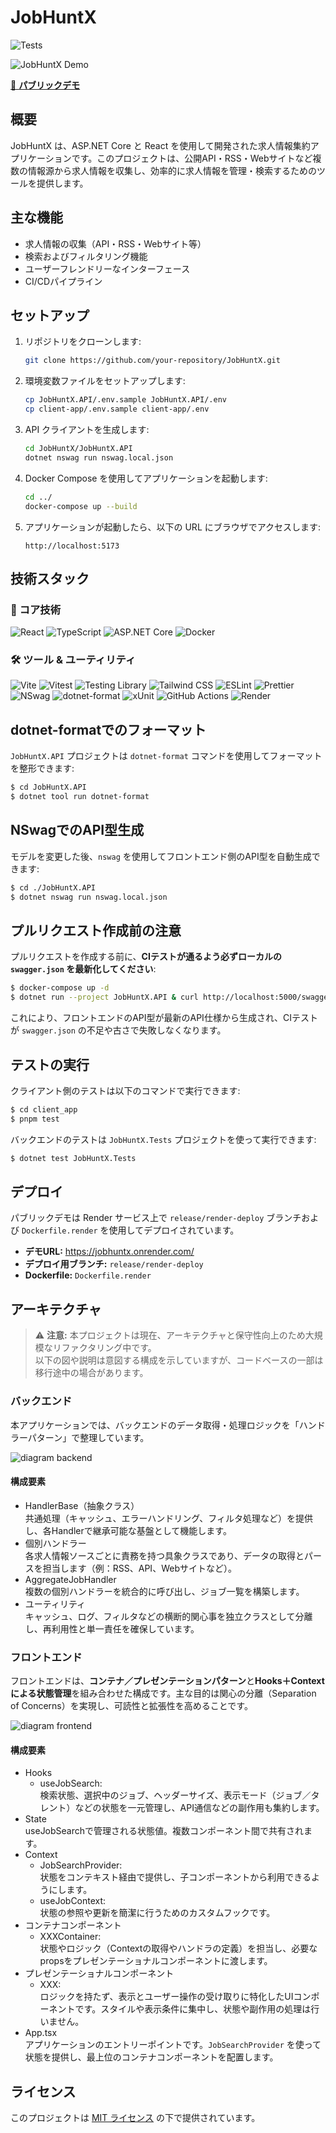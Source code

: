# JobHuntX

![Tests](https://github.com/ryotaro-tanaka/JobHuntX/actions/workflows/ci.yml/badge.svg)

![JobHuntX Demo](docs/demo.gif)

[🚀 **パブリックデモ**](https://jobhuntx.onrender.com/)

## 概要
JobHuntX は、ASP.NET Core と React を使用して開発された求人情報集約アプリケーションです。このプロジェクトは、公開API・RSS・Webサイトなど複数の情報源から求人情報を収集し、効率的に求人情報を管理・検索するためのツールを提供します。

## 主な機能
- 求人情報の収集（API・RSS・Webサイト等）
- 検索およびフィルタリング機能
- ユーザーフレンドリーなインターフェース
- CI/CDパイプライン

## セットアップ
1. リポジトリをクローンします:
    ```bash
    git clone https://github.com/your-repository/JobHuntX.git
    ```
1. 環境変数ファイルをセットアップします:
    ```bash
    cp JobHuntX.API/.env.sample JobHuntX.API/.env
    cp client-app/.env.sample client-app/.env
    ```
1. API クライアントを生成します:
    ```bash
    cd JobHuntX/JobHuntX.API
    dotnet nswag run nswag.local.json
    ```
1. Docker Compose を使用してアプリケーションを起動します:
    ```bash
    cd ../
    docker-compose up --build
    ```
1. アプリケーションが起動したら、以下の URL にブラウザでアクセスします:
    ```
    http://localhost:5173
    ```

## 技術スタック

### 🧱 コア技術

![React](https://img.shields.io/badge/React--blue?logo=react&logoColor=white)
![TypeScript](https://img.shields.io/badge/TypeScript--blue?logo=typescript&logoColor=white)
![ASP.NET Core](https://img.shields.io/badge/ASP.NET%20Core--blue?logo=dotnet&logoColor=white)
![Docker](https://img.shields.io/badge/Docker--blue?logo=docker&logoColor=white)

### 🛠️ ツール & ユーティリティ

![Vite](https://img.shields.io/badge/Vite--blue?logo=vite&logoColor=white)
![Vitest](https://img.shields.io/badge/Vitest--blue?logo=vitest&logoColor=white)
![Testing Library](https://img.shields.io/badge/Testing%20Library--blue?logo=testinglibrary&logoColor=white)
![Tailwind CSS](https://img.shields.io/badge/Tailwind%20CSS--blue?logo=tailwindcss&logoColor=white)
![ESLint](https://img.shields.io/badge/ESLint--blue?logo=eslint&logoColor=white)
![Prettier](https://img.shields.io/badge/Prettier--blue?logo=prettier&logoColor=white)
![NSwag](https://img.shields.io/badge/NSwag--blue?logo=openapiinitiative&logoColor=white)
![dotnet-format](https://img.shields.io/badge/dotnet%20format--blue?logo=dotnet&logoColor=white)
![xUnit](https://img.shields.io/badge/xUnit--blue?logo=.net&logoColor=white)
![GitHub Actions](https://img.shields.io/badge/GitHub%20Actions--blue?logo=githubactions&logoColor=white)
![Render](https://img.shields.io/badge/Render--blue?logo=render&logoColor=white)

## dotnet-formatでのフォーマット

`JobHuntX.API` プロジェクトは `dotnet-format` コマンドを使用してフォーマットを整形できます:

```bash
$ cd JobHuntX.API
$ dotnet tool run dotnet-format
```

## NSwagでのAPI型生成

モデルを変更した後、`nswag` を使用してフロントエンド側のAPI型を自動生成できます:

```bash
$ cd ./JobHuntX.API
$ dotnet nswag run nswag.local.json
```

## プルリクエスト作成前の注意

プルリクエストを作成する前に、**CIテストが通るよう必ずローカルの `swagger.json` を最新化してください**:

```bash
$ docker-compose up -d
$ dotnet run --project JobHuntX.API & curl http://localhost:5000/swagger/v1/swagger.json > JobHuntX.API/swagger.json
```

これにより、フロントエンドのAPI型が最新のAPI仕様から生成され、CIテストが `swagger.json` の不足や古さで失敗しなくなります。

## テストの実行

クライアント側のテストは以下のコマンドで実行できます:

```bash
$ cd client_app
$ pnpm test
```

バックエンドのテストは `JobHuntX.Tests` プロジェクトを使って実行できます:

```bash
$ dotnet test JobHuntX.Tests
```

## デプロイ

パブリックデモは Render サービス上で `release/render-deploy` ブランチおよび `Dockerfile.render` を使用してデプロイされています。

- **デモURL:** https://jobhuntx.onrender.com/
- **デプロイ用ブランチ:** `release/render-deploy`
- **Dockerfile:** `Dockerfile.render`

## アーキテクチャ

> ⚠️ **注意:** 本プロジェクトは現在、アーキテクチャと保守性向上のため大規模なリファクタリング中です。  
> 以下の図や説明は意図する構成を示していますが、コードベースの一部は移行途中の場合があります。

### **バックエンド**

本アプリケーションでは、バックエンドのデータ取得・処理ロジックを「ハンドラーパターン」で整理しています。

![diagram backend](docs/diagram-backend.png)

#### 構成要素

* HandlerBase（抽象クラス）  
    共通処理（キャッシュ、エラーハンドリング、フィルタ処理など）を提供し、各Handlerで継承可能な基盤として機能します。
* 個別ハンドラー  
    各求人情報ソースごとに責務を持つ具象クラスであり、データの取得とパースを担当します（例：RSS、API、Webサイトなど）。
* AggregateJobHandler  
    複数の個別ハンドラーを統合的に呼び出し、ジョブ一覧を構築します。
* ユーティリティ  
    キャッシュ、ログ、フィルタなどの横断的関心事を独立クラスとして分離し、再利用性と単一責任を確保しています。

### **フロントエンド**

フロントエンドは、**コンテナ／プレゼンテーションパターン**と**Hooks＋Contextによる状態管理**を組み合わせた構成です。主な目的は関心の分離（Separation of Concerns）を実現し、可読性と拡張性を高めることです。

![diagram frontend](docs/diagram-frontend.png)

#### 構成要素

* Hooks  
    * useJobSearch:  
    検索状態、選択中のジョブ、ヘッダーサイズ、表示モード（ジョブ／タレント）などの状態を一元管理し、API通信などの副作用も集約します。
* State  
    useJobSearchで管理される状態値。複数コンポーネント間で共有されます。
* Context  
    * JobSearchProvider:  
    状態をコンテキスト経由で提供し、子コンポーネントから利用できるようにします。
    * useJobContext:  
    状態の参照や更新を簡潔に行うためのカスタムフックです。
* コンテナコンポーネント  
    * XXXContainer:  
    状態やロジック（Contextの取得やハンドラの定義）を担当し、必要なpropsをプレゼンテーショナルコンポーネントに渡します。
* プレゼンテーショナルコンポーネント  
    * XXX:  
    ロジックを持たず、表示とユーザー操作の受け取りに特化したUIコンポーネントです。スタイルや表示条件に集中し、状態や副作用の処理は行いません。
* App.tsx  
    アプリケーションのエントリーポイントです。```JobSearchProvider``` を使って状態を提供し、最上位のコンテナコンポーネントを配置します。

## ライセンス
このプロジェクトは [MIT ライセンス](./LICENSE) の下で提供されています。
